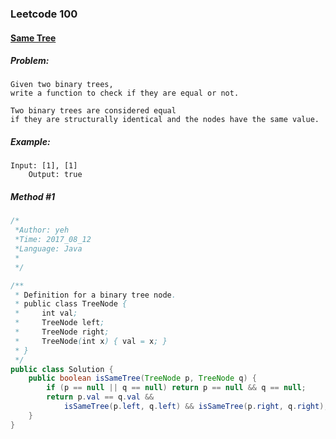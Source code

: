 

### Leetcode 100
#### [Same Tree](https://leetcode.com/problems/same-tree)

  

##### ***Problem:***

    Given two binary trees, 
    write a function to check if they are equal or not.

    Two binary trees are considered equal 
    if they are structurally identical and the nodes have the same value.


##### ***Example:***

    Input: [1], [1]
        Output: true

##### *Method #1*
``` java
/*
 *Author: yeh
 *Time: 2017_08_12
 *Language: Java
 *
 */

/**
 * Definition for a binary tree node.
 * public class TreeNode {
 *     int val;
 *     TreeNode left;
 *     TreeNode right;
 *     TreeNode(int x) { val = x; }
 * }
 */
public class Solution {
    public boolean isSameTree(TreeNode p, TreeNode q) {
        if (p == null || q == null) return p == null && q == null;
        return p.val == q.val && 
            isSameTree(p.left, q.left) && isSameTree(p.right, q.right);
    }
}

```


